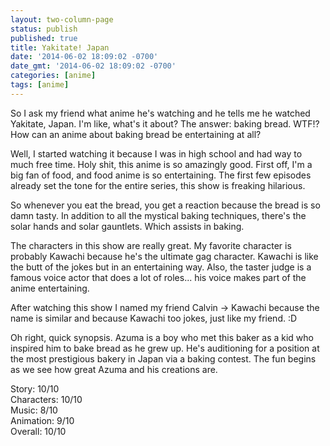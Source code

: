 ```yaml
---
layout: two-column-page
status: publish
published: true
title: Yakitate! Japan
date: '2014-06-02 18:09:02 -0700'
date_gmt: '2014-06-02 18:09:02 -0700'
categories: [anime]
tags: [anime]
---
```

<p>So I ask my friend what anime he's watching and he tells me he watched Yakitate, Japan. I'm like, what's it about? The answer: baking bread. WTF!? How can an anime about baking bread be entertaining at all?</p>
<p>Well, I started watching it because I was in high school and had way to much free time. Holy shit, this anime is so amazingly good. First off, I'm a big fan of food, and food anime is so entertaining. The first few episodes already set the tone for the entire series, this show is freaking hilarious.</p>
<p>So whenever you eat the bread, you get a reaction because the bread is so damn tasty. In addition to all the mystical baking techniques, there's the solar hands and solar gauntlets. Which assists in baking.</p>
<p>The characters in this show are really great. My favorite character is probably Kawachi because he's the ultimate gag character. Kawachi is like the butt of the jokes but in an entertaining way. Also, the taster judge is a famous voice actor that does a lot of roles... his voice makes part of the anime entertaining.</p>
<p>After watching this show I named my friend Calvin -> Kawachi because the name is similar and because Kawachi too jokes, just like my friend. :D</p>
<p>Oh right, quick synopsis. Azuma is a boy who met this baker as a kid who inspired him to bake bread as he grew up. He's auditioning for a position at the most prestigious bakery in Japan via a baking contest. The fun begins as we see how great Azuma and his creations are.</p>
<p>Story: 10&#47;10<br />
Characters: 10&#47;10<br />
Music: 8&#47;10<br />
Animation: 9&#47;10<br />
Overall: 10&#47;10</p>
